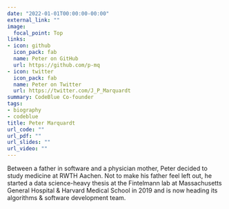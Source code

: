 ```yaml
---
date: "2022-01-01T00:00:00-00:00"
external_link: ""
image:
  focal_point: Top
links:
- icon: github
  icon_pack: fab
  name: Peter on GitHub
  url: https://github.com/p-mq
- icon: twitter
  icon_pack: fab
  name: Peter on Twitter
  url: https://twitter.com/J_P_Marquardt
summary: CodeBlue Co-founder
tags:
- biography
- codeblue
title: Peter Marquardt
url_code: ""
url_pdf: ""
url_slides: ""
url_video: ""
---
```


Between a father in software and a physician mother, Peter decided to study medicine at RWTH Aachen. Not to make his father feel left out, he started a data science-heavy thesis at the Fintelmann lab at Massachusetts General Hospital & Harvard Medical School in 2019 and is now heading its algorithms & software development team.
